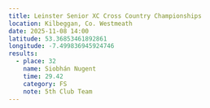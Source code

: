 ```yaml
---
title: Leinster Senior XC Cross Country Championships
location: Kilbeggan, Co. Westmeath
date: 2025-11-08 14:00
latitude: 53.36853461892861
longitude: -7.499836945924746
results:
  - place: 32
    name: Siobhán Nugent
    time: 29.42
    category: FS
    note: 5th Club Team
---
```

